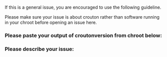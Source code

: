 If this is a general issue, you are encouraged to use the following guideline.

Please make sure your issue is about crouton rather than software
running in your chroot before opening an issue here.

### Please paste your output of croutonversion from chroot below:


### Please describe your issue:
